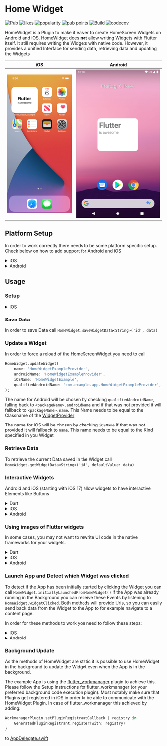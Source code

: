 # Home Widget

[![Pub](https://img.shields.io/pub/v/home_widget.svg)](https://pub.dartlang.org/packages/home_widget)
[![likes](https://img.shields.io/pub/likes/home_widget)](https://pub.dev/packages/home_widget/score)
[![popularity](https://img.shields.io/pub/popularity/home_widget)](https://pub.dev/packages/home_widget/score)
[![pub points](https://img.shields.io/pub/points/home_widget)](https://pub.dev/packages/home_widget/score)
[![Build](https://github.com/abausg/home_widget/actions/workflows/main.yml/badge.svg?branch=main)](https://github.com/ABausG/home_widget/actions/workflows/main.yml?query=branch%3Amain)
[![codecov](https://codecov.io/gh/ABausG/home_widget/branch/main/graph/badge.svg?token=ZXTZOL6KFO)](https://codecov.io/gh/ABausG/home_widget)

HomeWidget is a Plugin to make it easier to create HomeScreen Widgets on Android and iOS.
HomeWidget does **not** allow writing Widgets with Flutter itself. It still requires writing the Widgets with native code. However, it provides a unified Interface for sending data, retrieving data and updating the Widgets

| iOS                                                                                                            |  Android                                                                                                           |
|----------------------------------------------------------------------------------------------------------------|--------------------------------------------------------------------------------------------------------------------|
| <img src="https://github.com/ABausG/home_widget/blob/main/.github/assets/demo_ios.png?raw=true" width="500px"> | <img src="https://github.com/ABausG/home_widget/blob/main/.github/assets/demo_android.png?raw=true" width="608px"> |

## Platform Setup
In order to work correctly there needs to be some platform specific setup. Check below on how to add support for Android and iOS

<details><summary>iOS</summary>

### Add a Widget to your App in Xcode
Add a widget extension by going `File > New > Target > Widget Extension`

![Widget Extension](https://github.com/ABausG/home_widget/blob/main/.github/assets/widget_extension.png?raw=true)


### Add GroupId
You need to add a groupId to the App and the Widget Extension

**Note: in order to add groupIds you need a paid Apple Developer Account**

Go to your [Apple Developer Account](https://developer.apple.com/account/resources/identifiers/list/applicationGroup) and add a new group
Add this group to you Runner and the Widget Extension inside XCode `Signing & Capabilities > App Groups > +`

![Build Targets](https://github.com/ABausG/home_widget/blob/main/.github/assets/target.png?raw=true)

(To swap between your App, and the Extension change the Target)

### Sync CFBundleVersion (optional)
This step is optional, this will sync the widget extension build version with your app version, so you don't get warnings of mismatch version from App Store Connect when uploading your app.

![Build Phases](https://github.com/ABausG/home_widget/blob/main/.github/assets/build_phases.png?raw=true)

In your Runner (app) target go to `Build Phases > + > New Run Script Phase` and add the following script:
```bash
generatedPath="$SRCROOT/Flutter/Generated.xcconfig"
versionNumber=$(grep FLUTTER_BUILD_NAME $generatedPath | cut -d '=' -f2)
buildNumber=$(grep FLUTTER_BUILD_NUMBER $generatedPath | cut -d '=' -f2)
/usr/libexec/PlistBuddy -c "Set :CFBundleVersion $buildNumber" "$SRCROOT/HomeExampleWidget/Info.plist"
/usr/libexec/PlistBuddy -c "Set :CFBundleShortVersionString $versionNumber" "$SRCROOT/HomeExampleWidget/Info.plist"
```

Replace `HomeExampleWidget` with the name of the widget extension folder that you have created.


### Write your Widget
Check the [Example App](example/ios/HomeWidgetExample/HomeWidgetExample.swift) for an Implementation of a Widget.
A more detailed overview on how to write Widgets for iOS 14 can be found on the [Apple Developer documentation](https://developer.apple.com/documentation/swiftui/widget).
In order to access the Data send with Flutter can be access with
```swift
let data = UserDefaults.init(suiteName:"YOUR_GROUP_ID")
```
</details>

<details><summary>Android</summary>

### Create Widget Layout inside `android/app/src/main/res/layout`

### Create Widget Configuration into `android/app/src/main/res/xml`
```xml
<?xml version="1.0" encoding="utf-8"?>
<appwidget-provider xmlns:android="http://schemas.android.com/apk/res/android"
    android:minWidth="40dp"
    android:minHeight="40dp"
    android:updatePeriodMillis="86400000"
    android:initialLayout="@layout/example_layout"
    android:resizeMode="horizontal|vertical"
    android:widgetCategory="home_screen">
</appwidget-provider>
```

### Add WidgetReceiver to AndroidManifest
```xml
<receiver android:name="HomeWidgetExampleProvider" android:exported="true">
    <intent-filter>
        <action android:name="android.appwidget.action.APPWIDGET_UPDATE" />
    </intent-filter>
    <meta-data android:name="android.appwidget.provider"
        android:resource="@xml/home_widget_example" />
</receiver>
```

### Write your WidgetProvider
For convenience, you can extend from [HomeWidgetProvider](android/src/main/kotlin/es/antonborri/home_widget/HomeWidgetProvider.kt) which gives you access to a SharedPreferences Object with the Data in the `onUpdate` method.
In case you don't want to use the convenience Method you can access the Data using
```kotlin
import es.antonborri.home_widget.HomeWidgetPlugin
...
HomeWidgetPlugin.getData(context)
```
which will give you access to the same SharedPreferences

### More Information
For more Information on how to create and configure Android Widgets, check out [this guide](https://developer.android.com/develop/ui/views/appwidgets) on the Android Developers Page.

</details>

## Usage

### Setup
<details><summary>iOS</summary>
For iOS, you need to call `HomeWidget.setAppGroupId('YOUR_GROUP_ID');`
Without this you won't be able to share data between your App and the Widget and calls to `saveWidgetData` and `getWidgetData` will return an error
</details>

### Save Data
In order to save Data call `HomeWidget.saveWidgetData<String>('id', data)`

### Update a Widget
In order to force a reload of the HomeScreenWidget you need to call
```dart
HomeWidget.updateWidget(
    name: 'HomeWidgetExampleProvider',
    androidName: 'HomeWidgetExampleProvider',
    iOSName: 'HomeWidgetExample',
    qualifiedAndroidName: 'com.example.app.HomeWidgetExampleProvider',
);
```

The name for Android will be chosen by checking `qualifiedAndroidName`, falling back to `<packageName>.androidName` and if that was not provided it 
will fallback to `<packageName>.name`.
This Name needs to be equal to the Classname of the [WidgetProvider](#Write-your-Widget)

The name for iOS will be chosen by checking `iOSName` if that was not provided it will fallback to `name`.
This name needs to be equal to the Kind specified in you Widget

### Retrieve Data
To retrieve the current Data saved in the Widget call `HomeWidget.getWidgetData<String>('id', defaultValue: data)`

### Interactive Widgets

Android and iOS (starting with iOS 17) allow widgets to have interactive Elements like Buttons

<details><summary>Dart</summary>

1. Write a **static** function that takes a Uri as an argument. This will get called when a user clicks on the View
    ```dart
    @pragma("vm:entry-point")
    FutureOr<void> backgroundCallback(Uri data) async {
      // do something with data
      ...
    }
    ```
   `@pragma('vm:entry-point')` must be placed above the `callback` function to avoid tree shaking in release mode.

2. Register the callback function by calling
    ```dart
    HomeWidget.registerInteractivityCallback(backgroundCallback);
    ```
</details>

<details><summary>iOS</summary>

1. Adjust your Podfile to add `home_widget` as a dependency to your WidgetExtension
   ```
   target 'YourWidgetExtension' do
      use_frameworks!
      use_modular_headers!

      pod 'home_widget', :path => '.symlinks/plugins/home_widget/ios'
end
   ```
2. To be able to use plugins with the Background Callback add this to your AppDelegate's `application` function
   ```swift
   if #available(iOS 17, *) {
    HomeWidgetBackgroundWorker.setPluginRegistrantCallback { registry in
        GeneratedPluginRegistrant.register(with: registry)
    }
   }
   ```
3. Create a custom `AppIntent` in your App Target (Runner) and make sure to select both your App and your WidgetExtension in the Target Membership panel

   ![Target Membership](https://github.com/ABausG/home_widget/blob/main/.github/assets/target_membership.png?raw=true)

   In this Intent you should import `home_widget` and call `HomeWidgetBackgroundWorker.run(url: url, appGroup: appGroup!)` in the perform method. `url` and `appGroup` can be either hardcoded or set as parameters from the Widget
   ```swift
   import AppIntents
   import Flutter
   import Foundation
   import home_widget
   
   @available(iOS 16, *)
   public struct BackgroundIntent: AppIntent {
      static public var title: LocalizedStringResource = "HomeWidget Background Intent"
      
      @Parameter(title: "Widget URI")
      var url: URL?
      
      @Parameter(title: "AppGroup")
      var appGroup: String?
      
      public init() {}
      
      public init(url: URL?, appGroup: String?) {
         self.url = url
         self.appGroup = appGroup
      }
      
      public func perform() async throws -> some IntentResult {
         await HomeWidgetBackgroundWorker.run(url: url, appGroup: appGroup!)
      
         return .result()
      }
   }   
   ```
4. Add a Button to your Widget. This Button might be encapsulated by a Version check. Pass in an instance of the `AppIntent` created in the previous step
   ```swift
   Button(
      intent: BackgroundIntent(
        url: URL(string: "homeWidgetExample://titleClicked"), appGroup: widgetGroupId)
    ) {
      Text(entry.title).bold().font( /*@START_MENU_TOKEN@*/.title /*@END_MENU_TOKEN@*/)
    }.buttonStyle(.plain)
   ```
5. With the current setup the Widget is now Interactive as long as the App is still in the background. If you want to have the Widget be able to wake the App up you need to add the following to your `AppIntent` file
   ```swift
   @available(iOS 16, *)
   @available(iOSApplicationExtension, unavailable)
   extension BackgroundIntent: ForegroundContinuableIntent {}
   ```
   This code tells the system to always perform the Intent in the App and not in a process attached to the Widget. Note however that this will start your Flutter App using the normal main entrypoint meaning your full app might be run in the background. To counter this you should add checks in the very first Widget you build inside `runApp` to only perform necessary calls/setups while the App is launched in the background
</details>

<details><summary>Android</summary>

1. Add the necessary Receiver and Service to you `AndroidManifest.xml` file
    ```
   <receiver android:name="es.antonborri.home_widget.HomeWidgetBackgroundReceiver"  android:exported="true">
        <intent-filter>
            <action android:name="es.antonborri.home_widget.action.BACKGROUND" />
        </intent-filter>
    </receiver>
    <service android:name="es.antonborri.home_widget.HomeWidgetBackgroundService"
        android:permission="android.permission.BIND_JOB_SERVICE" android:exported="true"/>
   ```
2. Add a `HomeWidgetBackgroundIntent.getBroadcast` PendingIntent to the View you want to add a click listener to
    ```kotlin
    val backgroundIntent = HomeWidgetBackgroundIntent.getBroadcast(
        context,
        Uri.parse("homeWidgetExample://titleClicked")
    )
    setOnClickPendingIntent(R.id.widget_title, backgroundIntent)
    ```
</details>

### Using images of Flutter widgets

In some cases, you may not want to rewrite UI code in the native frameworks for your widgets.

<details><summary>Dart</summary>
For example, say you have a chart in your Flutter app configured with `CustomPaint`:

```dart
class LineChart extends StatelessWidget {
  const LineChart({
    super.key,
  });

  @override
  Widget build(BuildContext context) {
    return CustomPaint(
      painter: LineChartPainter(),
      child: const SizedBox(
        height: 200,
        width: 200,
      ),
    );
  }
}
```

<img width="300" alt="Screenshot 2023-06-07 at 12 33 44 PM" src="https://github.com/ABausG/home_widget/assets/21065911/55619584-bc85-4e7e-9fad-17afde2f74df">

Rewriting the code to create this chart on both Android and iOS might be time consuming.
Instead, you can generate a png file of the Flutter widget and save it to a shared container
between your Flutter app and the home screen widget.

```dart
var path = await HomeWidget.renderFlutterWidget(
  const LineChart(),
  key: 'lineChart',
  logicalSize: Size(width: 400, height: 400),
);
```
- `LineChart()` is the widget that will be rendered as an image.
- `key` is the key in the key/value storage on the device that stores the path of the file for easy retrieval on the native side
</details>

<details><summary>iOS</summary>
To retrieve the image and display it in a widget, you can use the following SwiftUI code:

1. In your `TimelineEntry` struct add a property to retrieve the path:
    ```swift
    struct MyEntry: TimelineEntry {
        …
        let lineChartPath: String
    }
    ```

2. Get the path from the `UserDefaults` in `getSnapshot`:
    ```swift
   func getSnapshot(
        ...
        let lineChartPath = userDefaults?.string(forKey: "lineChart") ?? "No screenshot available"
    ```
3. Create a `View` to display the chart and resize the image based on the `displaySize` of the widget:
    ```swift
    struct WidgetEntryView : View {
      …
       var ChartImage: some View {
            if let uiImage = UIImage(contentsOfFile: entry.lineChartPath) {
                let image = Image(uiImage: uiImage)
                    .resizable()
                    .frame(width: entry.displaySize.height*0.5, height: entry.displaySize.height*0.5, alignment: .center)
                return AnyView(image)
            }
            print("The image file could not be loaded")
            return AnyView(EmptyView())
        }
    …
    }
    ```

4. Display the chart in the body of the widget's `View`:
    ```swift
    VStack {
            Text(entry.title)
            Text(entry.description)
            ChartImage
        }
    ```

<img width="522" alt="Screenshot 2023-06-07 at 12 57 28 PM" src="https://github.com/ABausG/home_widget/assets/21065911/f7dcdea0-605a-4662-a03a-158831a4e946">
</details>

<details><summary>Android</summary>

1. Add an image UI element to your xml file:
    ```xml
    <ImageView
           android:id="@+id/widget_image"
           android:layout_width="200dp"
           android:layout_height="200dp"
           android:layout_below="@+id/headline_description"
           android:layout_alignBottom="@+id/headline_title"
           android:layout_alignParentStart="true"
           android:layout_alignParentLeft="true"
           android:layout_marginStart="8dp"
           android:layout_marginLeft="8dp"
           android:layout_marginTop="6dp"
           android:layout_marginBottom="-134dp"
           android:layout_weight="1"
           android:adjustViewBounds="true"
           android:background="@android:color/white"
           android:scaleType="fitCenter"
           android:src="@android:drawable/star_big_on"
           android:visibility="visible"
           tools:visibility="visible" />
    ```
2. Update your Kotlin code to get the chart image and put it into the widget, if it exists.
    ```kotlin
    class NewsWidget : AppWidgetProvider() {
       override fun onUpdate(
           context: Context,
           appWidgetManager: AppWidgetManager,
           appWidgetIds: IntArray,
       ) {
           for (appWidgetId in appWidgetIds) {
               // Get reference to SharedPreferences
               val widgetData = HomeWidgetPlugin.getData(context)
               val views = RemoteViews(context.packageName, R.layout.news_widget).apply {
                   // Get chart image and put it in the widget, if it exists
                   val imagePath = widgetData.getString("lineChart", null)
                   val imageFile = File(imagePath)
                   val imageExists = imageFile.exists()
                   if (imageExists) {
                      val myBitmap: Bitmap = BitmapFactory.decodeFile(imageFile.absolutePath)
                      setImageViewBitmap(R.id.widget_image, myBitmap)
                   } else {
                      println("image not found!, looked @: $imagePath")
                   }
                   // End new code
               }
               appWidgetManager.updateAppWidget(appWidgetId, views)
           }
       }
    }
    ```
</details>

### Launch App and Detect which Widget was clicked
To detect if the App has been initially started by clicking the Widget you can call `HomeWidget.initiallyLaunchedFromHomeWidget()` if the App was already running in the Background you can receive these Events by listening to `HomeWidget.widgetClicked`. Both methods will provide Uris, so you can easily send back data from the Widget to the App to for example navigate to a content page.

In order for these methods to work you need to follow these steps:

<details><summary>iOS</summary>

Add `.widgetUrl` to your WidgetComponent
```swift
Text(entry.message)
    .font(.body)
    .widgetURL(URL(string: "homeWidgetExample://message?message=\(entry.message)&homeWidget"))
```
In order to only detect Widget Links you need to add the queryParameter`homeWidget` to the URL
</details>

<details><summary>Android</summary>
Add an `IntentFilter` to the `Activity` Section in your `AndroidManifest`
```
<intent-filter>
    <action android:name="es.antonborri.home_widget.action.LAUNCH" />
</intent-filter>
```

In your WidgetProvider add a PendingIntent to your View using `HomeWidgetLaunchIntent.getActivity`
```kotlin
val pendingIntentWithData = HomeWidgetLaunchIntent.getActivity(
        context,
        MainActivity::class.java,
        Uri.parse("homeWidgetExample://message?message=$message"))
setOnClickPendingIntent(R.id.widget_message, pendingIntentWithData)
```
</details>

### Background Update
As the methods of HomeWidget are static it is possible to use HomeWidget in the background to update the Widget even when the App is in the background.

The example App is using the [flutter_workmanager](https://pub.dev/packages/workmanager) plugin to achieve this.
Please follow the Setup Instructions for flutter_workmanager (or your preferred background code execution plugin). Most notably make sure that Plugins get registered in iOS in order to be able to communicate with the HomeWidget Plugin.
In case of flutter_workmanager this achieved by adding:
```swift
WorkmanagerPlugin.setPluginRegistrantCallback { registry in
    GeneratedPluginRegistrant.register(with: registry)
}
```
to [AppDelegate.swift](example/ios/Runner/AppDelegate.swift)